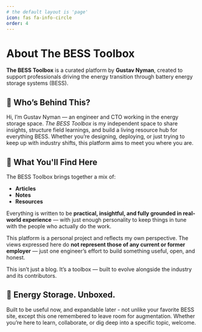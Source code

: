 ```yaml
---
# the default layout is 'page'
icon: fas fa-info-circle
order: 4
---
```


# About The BESS Toolbox

**The BESS Toolbox** is a curated platform by **Gustav Nyman**, created to support professionals driving the energy transition through battery energy storage systems (BESS).

## 👋 Who’s Behind This?

Hi, I’m Gustav Nyman — an engineer and CTO working in the energy storage space. *The BESS Toolbox* is my independent space to share insights, structure field learnings, and build a living resource hub for everything BESS. Whether you’re designing, deploying, or just trying to keep up with industry shifts, this platform aims to meet you where you are.


## 🧰 What You'll Find Here

The BESS Toolbox brings together a mix of:

- **Articles** 
- **Notes** 
- **Resources** 

Everything is written to be **practical, insightful, and fully grounded in real-world experience** — with just enough personality to keep things in tune with the people who actually do the work.

This platform is a personal project and reflects my own perspective. The views expressed here do **not represent those of any current or former employer** — just one engineer’s effort to build something useful, open, and honest.

This isn’t just a blog. It’s a toolbox — built to evolve alongside the industry and its contributors.

## 🔋 Energy Storage. Unboxed.

Built to be useful now, and expandable later - not unlike your favorite BESS site, except this one remembered to leave room for augmentation. Whether you’re here to learn, collaborate, or dig deep into a specific topic, welcome.

